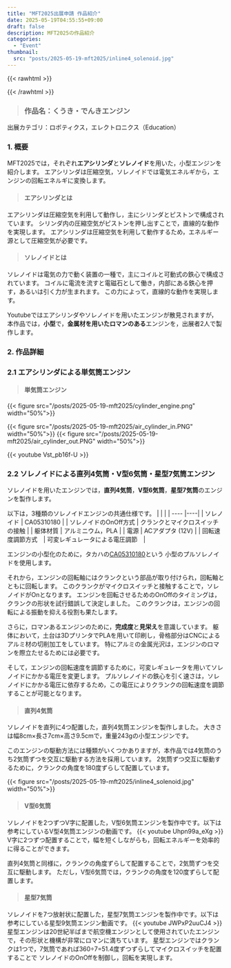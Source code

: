 ```yaml
---
title: "MFT2025出展申請 作品紹介"
date: 2025-05-19T04:55:55+09:00
draft: false
description: MFT2025の作品紹介
categories:
  - "Event"
thumbnail:
  src: "posts/2025-05-19-mft2025/inline4_solenoid.jpg"
---
```


<!--more-->

{{< rawhtml >}}
<script src="https://cdnjs.cloudflare.com/ajax/libs/mathjax/2.7.4/MathJax.js?config=TeX-AMS-MML_HTMLorMML"></script>
<script type="text/x-mathjax-config">
    MathJax.Hub.Config({tex2jax: {inlineMath: [['$','$'], ['\\(','\\)']]}});
</script>
{{< /rawhtml >}}

> ### 作品名：くうき・でんきエンジン
出展カテゴリ：ロボティクス，エレクトロニクス（Education）
### 1. 概要
MFT2025では，それぞれ**エアシリンダ**と**ソレノイド**を用いた，小型エンジンを紹介します。
エアシリンダは圧縮空気，ソレノイドでは電気エネルギから，エンジンの回転エネルギに変換します。


> #### エアシリンダとは
エアシリンダは圧縮空気を利用して動作し，主にシリンダとピストンで構成されています。
シリンダ内の圧縮空気がピストンを押し出すことで，直線的な動作を実現します。
エアシリンダは圧縮空気を利用して動作するため，エネルギー源として圧縮空気が必要です。

> #### ソレノイドとは
ソレノイドは電気の力で動く装置の一種で，主にコイルと可動式の鉄心で構成されています。
コイルに電流を流すと電磁石として働き，内部にある鉄心を押す，あるいは引く力が生まれます。
この力によって，直線的な動作を実現します。

Youtubeではエアシリンダやソレノイドを用いたエンジンが散見されますが，
本作品では，**小型**で，**金属材を用いたロマンのある**エンジンを，出展者2人で製作します。

### 2. 作品詳細
### 2.1  エアシリンダによる単気筒エンジン
> #### 単気筒エンジン
{{< figure src="/posts/2025-05-19-mft2025/cylinder_engine.png" width="50%">}}

{{< figure src="/posts/2025-05-19-mft2025/air_cylinder_in.PNG" width="50%">}}
{{< figure src="/posts/2025-05-19-mft2025/air_cylinder_out.PNG" width="50%">}}

{{< youtube Vst_pb16f-U >}}

### 2.2  ソレノイドによる直列4気筒・V型6気筒・星型7気筒エンジン
ソレノイドを用いたエンジンでは，**直列4気筒**，**V型6気筒**，**星型7気筒**のエンジンを製作します。

以下は，3種類のソレノイドエンジンの共通仕様です。
|    |       |
| ---- |----|
|  ソレノイド  | CA05310180 |
|  ソレノイドのOnOff方式  |  クランクとマイクロスイッチの接触 |
|  躯体材質  | アルミニウム，PLA |
|  電源  |  ACアダプタ (12V)  |
|  回転速度調節方式　|   可変レギュレータによる電圧調節　|

エンジンの小型化のために，タカハの[CA05310180](https://www.takaha-shop.com/SHOP/ca0531.html)という
小型のプルソレノイドを使用します。

それから，エンジンの回転軸にはクランクという部品が取り付けられ，回転軸とともに回転します。
このクランクがマイクロスイッチと接触することで，ソレノイドがOnとなります。
エンジンを回転させるためのOnOffのタイミングは，クランクの形状を試行錯誤して決定しました。
このクランクは，エンジンの回転による振動を抑える役割も果たします。

さらに，ロマンあるエンジンのために，**完成度**と**見栄え**を意識しています。
躯体において，土台は3DプリンタでPLAを用いて印刷し，骨格部分はCNCによるアルミ材の切削加工をしています。
特にアルミの金属光沢は，エンジンのロマンを際立たせるためには必要です。

そして，エンジンの回転速度を調節するために，可変レギュレータを用いてソレノイドにかかる電圧を変更します。
プルソレノイドの鉄心を引く速さは，ソレノイドにかかる電圧に依存するため，この電圧によりクランクの回転速度を調節することが可能となります。

> #### 直列4気筒
ソレノイドを直列に4つ配置した，直列4気筒エンジンを製作しました。
大きさは幅8cm×長さ7cm×高さ9.5cmで，重量243gの小型エンジンです。

このエンジンの駆動方法には種類がいくつかありますが，本作品では4気筒のうち2気筒ずつを交互に駆動する方法を採用しています。
2気筒ずつ交互に駆動するために，クランクの角度を180度ずらして配置しています。

{{< figure src="/posts/2025-05-19-mft2025/inline4_solenoid.jpg" width="50%">}}
> #### V型6気筒
ソレノイドを2つずつV字に配置した，V型6気筒エンジンを製作中です。以下は参考にしているV型4気筒エンジンの動画です。
{{< youtube Uhpn99a_eXg >}}
V字に2つずつ配置することで，幅を短くしながらも，回転エネルギーを効率的に得ることができます。

直列4気筒と同様に，クランクの角度ずらして配置することで，2気筒ずつを交互に駆動します。
ただし，V型6気筒では，クランクの角度を120度ずらして配置します。

> #### 星型7気筒
ソレノイドを7つ放射状に配置した，星型7気筒エンジンを製作中です。以下は参考にしている星型9気筒エンジン動画です。
{{< youtube JWPxP2uuCJ4 >}}
星型エンジンは20世紀半ばまで航空機エンジンとして使用されていたエンジンで，その形状と機構が非常にロマンに満ちています。
星型エンジンではクランクは1つで，7気筒であれば360÷7=51.4度ずつずらしてマイクロスイッチを配置することで
ソレノイドのOnOffを制御し，回転を実現します。
